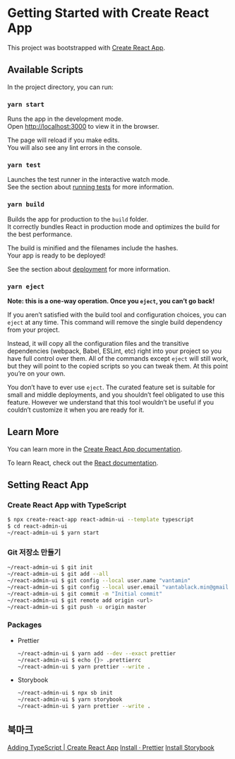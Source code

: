 # Getting Started with Create React App

This project was bootstrapped with [Create React App](https://github.com/facebook/create-react-app).

## Available Scripts

In the project directory, you can run:

### `yarn start`

Runs the app in the development mode.\
Open [http://localhost:3000](http://localhost:3000) to view it in the browser.

The page will reload if you make edits.\
You will also see any lint errors in the console.

### `yarn test`

Launches the test runner in the interactive watch mode.\
See the section about [running tests](https://facebook.github.io/create-react-app/docs/running-tests) for more information.

### `yarn build`

Builds the app for production to the `build` folder.\
It correctly bundles React in production mode and optimizes the build for the best performance.

The build is minified and the filenames include the hashes.\
Your app is ready to be deployed!

See the section about [deployment](https://facebook.github.io/create-react-app/docs/deployment) for more information.

### `yarn eject`

**Note: this is a one-way operation. Once you `eject`, you can’t go back!**

If you aren’t satisfied with the build tool and configuration choices, you can `eject` at any time. This command will remove the single build dependency from your project.

Instead, it will copy all the configuration files and the transitive dependencies (webpack, Babel, ESLint, etc) right into your project so you have full control over them. All of the commands except `eject` will still work, but they will point to the copied scripts so you can tweak them. At this point you’re on your own.

You don’t have to ever use `eject`. The curated feature set is suitable for small and middle deployments, and you shouldn’t feel obligated to use this feature. However we understand that this tool wouldn’t be useful if you couldn’t customize it when you are ready for it.

## Learn More

You can learn more in the [Create React App documentation](https://facebook.github.io/create-react-app/docs/getting-started).

To learn React, check out the [React documentation](https://reactjs.org/).

## Setting React App

### Create React App with TypeScript

```bash
$ npx create-react-app react-admin-ui --template typescript
$ cd react-admin-ui
~/react-admin-ui $ yarn start
```

### Git 저장소 만들기

```bash
~/react-admin-ui $ git init
~/react-admin-ui $ git add --all
~/react-admin-ui $ git config --local user.name "vantamin"
~/react-admin-ui $ git config --local user.email "vantablack.min@gmail.com"
~/react-admin-ui $ git commit -m "Initial commit"
~/react-admin-ui $ git remote add origin <url>
~/react-admin-ui $ git push -u origin master
```

### Packages

- Prettier

  ```bash
  ~/react-admin-ui $ yarn add --dev --exact prettier
  ~/react-admin-ui $ echo {}> .prettierrc
  ~/react-admin-ui $ yarn prettier --write .
  ```

- Storybook

  ```bash
  ~/react-admin-ui $ npx sb init
  ~/react-admin-ui $ yarn storybook
  ~/react-admin-ui $ yarn prettier --write .
  ```

## 북마크

[Adding TypeScript | Create React App](https://create-react-app.dev/docs/adding-typescript/)
[Install · Prettier](https://prettier.io/docs/en/install.html)
[Install Storybook](https://storybook.js.org/docs/react/get-started/install)
